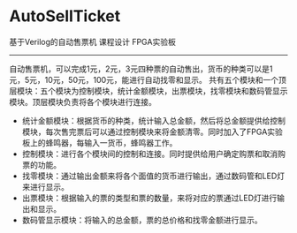 # AutoSellTicket
基于Verilog的自动售票机 课程设计 FPGA实验板
******
  自动售票机，可以完成1元，2元，3元四种票的自动售出，货币的种类可以是1元，5元，10元，50元，100元，能进行自动找零和显示。
  共有五个模块和一个顶层模块：五个模块为控制模块，统计金额模块，出票模块，找零模块和数码管显示模块。顶层模块负责将各个模块进行连接。
  + 统计金额模块：根据货币的种类，统计输入总金额，然后将总金额提供给控制模块，每次售完票后可以通过控制模块来将金额清零。同时加入了FPGA实验板上的蜂鸣器，每输入一货币，蜂鸣器工作。
  + 控制模块：进行各个模块间的控制和连接。同时提供给用户确定购票和取消购票的功能。
  + 找零模块：通过输出金额来将各个面值的货币进行输出，通过数码管和LED灯来进行显示。
  + 出票模块：根据输入的票的类型和票的数量，来将对应的票通过LED灯进行输出和显示。
  + 数码管显示模块：将输入的总金额，票的总价格和找零金额进行显示。
